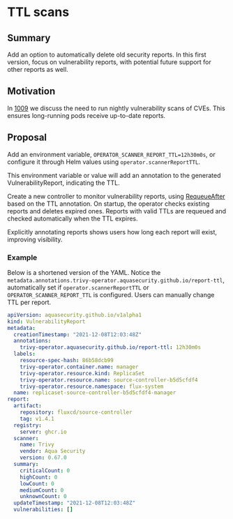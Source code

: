 # TTL scans

## Summary

Add an option to automatically delete old security reports. In this first version, focus on vulnerability reports, with potential future support for other reports as well.

## Motivation

In [1009](https://github.com/aquasecurity/trivy-operator/issues/1009) we discuss the need to run nightly vulnerability scans of CVEs. This ensures long-running pods receive up-to-date reports.

## Proposal

Add an environment variable, `OPERATOR_SCANNER_REPORT_TTL=12h30m0s`, or configure it through Helm values using `operator.scannerReportTTL`.

This environment variable or value will add an annotation to the generated VulnerabilityReport, indicating the TTL.

Create a new controller to monitor vulnerability reports, using [RequeueAfter](https://pkg.go.dev/sigs.k8s.io/controller-runtime/pkg/reconcile#Result) based on the TTL annotation. On startup, the operator checks existing reports and deletes expired ones. Reports with valid TTLs are requeued and checked automatically when the TTL expires.

Explicitly annotating reports shows users how long each report will exist, improving visibility.

### Example

Below is a shortened version of the YAML. Notice the `metadata.annotations.trivy-operator.aquasecurity.github.io/report-ttl`, automatically set if `operator.scannerReportTTL` or `OPERATOR_SCANNER_REPORT_TTL` is configured. Users can manually change TTL per report.

```vulnerabilityReport.yaml
apiVersion: aquasecurity.github.io/v1alpha1
kind: VulnerabilityReport
metadata:
  creationTimestamp: "2021-12-08T12:03:48Z"
  annotations:
    trivy-operator.aquasecurity.github.io/report-ttl: 12h30m0s
  labels:
    resource-spec-hash: 86b58dcb99
    trivy-operator.container.name: manager
    trivy-operator.resource.kind: ReplicaSet
    trivy-operator.resource.name: source-controller-b5d5cfdf4
    trivy-operator.resource.namespace: flux-system
  name: replicaset-source-controller-b5d5cfdf4-manager
report:
  artifact:
    repository: fluxcd/source-controller
    tag: v1.4.1
  registry:
    server: ghcr.io
  scanner:
    name: Trivy
    vendor: Aqua Security
    version: 0.67.0
  summary:
    criticalCount: 0
    highCount: 0
    lowCount: 0
    mediumCount: 0
    unknownCount: 0
  updateTimestamp: "2021-12-08T12:03:48Z"
  vulnerabilities: []
```
